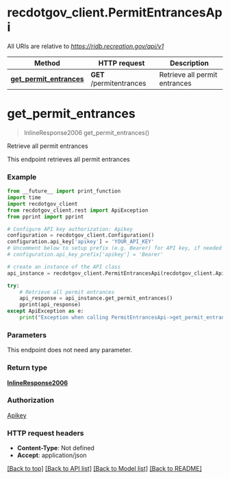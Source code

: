 # recdotgov_client.PermitEntrancesApi

All URIs are relative to *https://ridb.recreation.gov/api/v1*

Method | HTTP request | Description
------------- | ------------- | -------------
[**get_permit_entrances**](PermitEntrancesApi.md#get_permit_entrances) | **GET** /permitentrances | Retrieve all permit entrances

# **get_permit_entrances**
> InlineResponse2006 get_permit_entrances()

Retrieve all permit entrances

This endpoint retrieves all permit entrances

### Example
```python
from __future__ import print_function
import time
import recdotgov_client
from recdotgov_client.rest import ApiException
from pprint import pprint

# Configure API key authorization: Apikey
configuration = recdotgov_client.Configuration()
configuration.api_key['apikey'] = 'YOUR_API_KEY'
# Uncomment below to setup prefix (e.g. Bearer) for API key, if needed
# configuration.api_key_prefix['apikey'] = 'Bearer'

# create an instance of the API class
api_instance = recdotgov_client.PermitEntrancesApi(recdotgov_client.ApiClient(configuration))

try:
    # Retrieve all permit entrances
    api_response = api_instance.get_permit_entrances()
    pprint(api_response)
except ApiException as e:
    print("Exception when calling PermitEntrancesApi->get_permit_entrances: %s\n" % e)
```

### Parameters
This endpoint does not need any parameter.

### Return type

[**InlineResponse2006**](InlineResponse2006.md)

### Authorization

[Apikey](../README.md#Apikey)

### HTTP request headers

 - **Content-Type**: Not defined
 - **Accept**: application/json

[[Back to top]](#) [[Back to API list]](../README.md#documentation-for-api-endpoints) [[Back to Model list]](../README.md#documentation-for-models) [[Back to README]](../README.md)

